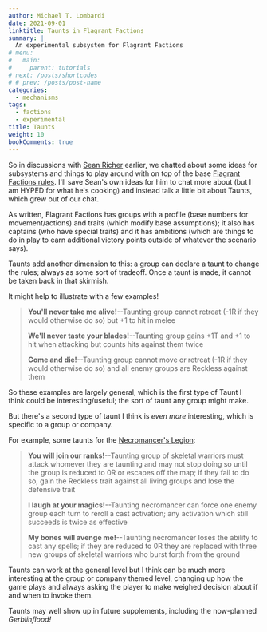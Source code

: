 ```yaml
---
author: Michael T. Lombardi
date: 2021-09-01
linktitle: Taunts in Flagrant Factions
summary: |
  An experimental subsystem for Flagrant Factions
# menu:
#   main:
#     parent: tutorials
# next: /posts/shortcodes
# # prev: /posts/post-name
categories:
  - mechanisms
tags:
  - factions
  - experimental
title: Taunts
weight: 10
bookComments: true
---
```


So in discussions with [Sean Richer](https://twitter.com/HypatiasAngst) earlier, we chatted about some ideas for subsystems and things to play around with on top of the base [Flagrant Factions rules](/docs/factions/rules).
I'll save Sean's own ideas for him to chat more about (but I am HYPED for what he's cooking) and instead talk a little bit about Taunts, which grew out of our chat.

As written, Flagrant Factions has groups with a profile (base numbers for movement/actions) and traits (which modify base assumptions); it also has captains (who have special traits) and it has ambitions (which are things to do in play to earn additional victory points outside of whatever the scenario says).

Taunts add another dimension to this: a group can declare a taunt to change the rules; always as some sort of tradeoff. Once a taunt is made, it cannot be taken back in that skirmish.

It might help to illustrate with a few examples!

> **You'll never take me alive!**--Taunting group cannot retreat (-1R if they would otherwise do so) but +1 to hit in melee
>
> **We'll never taste your blades!**--Taunting group gains +1T and +1 to hit when attacking but counts hits against them twice
>
> **Come and die!**--Taunting group cannot move or retreat (-1R if they would otherwise do so) and all enemy groups are Reckless against them

So these examples are largely general, which is the first type of Taunt I think could be interesting/useful;
the sort of taunt any group might make.

But there's a second type of taunt I think is _even more_ interesting, which is specific to a group or company.

For example, some taunts for the [Necromancer's Legion](/docs/factions/companies#Necromancers-Legion):

> **You will join our ranks!**--Taunting group of skeletal warriors must attack whomever they are taunting and may not stop doing so until the group is reduced to 0R or escapes off the map; if they fail to do so, gain the Reckless trait against all living groups and lose the defensive trait
>
> **I laugh at your magics!**--Taunting necromancer can force one enemy group each turn to reroll a cast activation; any activation which still succeeds is twice as effective
>
> **My bones will avenge me!**--Taunting necromancer loses the ability to cast any spells; if they are reduced to 0R they are replaced with three new groups of skeletal warriors who burst forth from the ground

Taunts can work at the general level but I think can be much more interesting at the group or company themed level, changing up how the game plays and always asking the player to make weighed decision about if and when to invoke them.

Taunts may well show up in future supplements, including the now-planned _Gerblinflood!_
